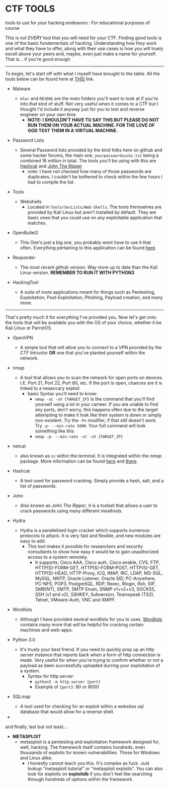 # CTF TOOLS
tools to use for your hacking endeavors : For educational purposes of course

This is not *EVERY* tool that you will need for your CTF. Finding good tools is one of the basic fundementals of hacking. Understanding how they work and what they have to offer, along with their use cases is how you will truely excell above your peers and, maybe, even just make a name for yourself. That is... if you're good enough

____

To begin, let's start off with what I myself have brought to the table. All the tools below can be found here at [THIS](https://drive.proton.me/urls/4D147VZNBR#gxGDQNv1hBpV) link.

- Malware
	- `mlwr` and `REVENG` are the main folders you'll want to look at if you're into that kind of stuff. Not very useful when it comes to a CTF but I thought I'd include it anyway just for you to test and reverse engineer on your own time
		- **NOTE: I SHOULDN'T HAVE TO SAY THIS BUT PLEASE DO NOT RUN THEM ON YOUR ACTUAL MACHINE. FOR THE LOVE OF GOD TEST THEM IN A VIRTUAL MACHINE.**

- Password Lists
	- Several Password lists provided by the kind folks here on github and some hacker forums, the main one, `yourpasswordsucks.txt` being a combined 16 million in total. The tools you'll be using with this are [Hashcat](https://hashcat.net/wiki/) and [John The Ripper](https://openwall.info/wiki/john)
		- note: I have not checked how many of those passwords are duplicates, I couldn't be bothered to check within the few hours I had to compile the list. 

- Tools
	- Webshells
		- Located in `Tools/SecLists/Web-Shells`. The tools themselves are provided by Kali Linux but aren't installed by default. They are basic ones that you could use on any exploitable application that matches.

- OpenBullet2
	- This One's just a big one, you probably wont have to use it that often. Everything pertaining to this application can be found [here](https://github.com/openbullet/OpenBullet2).

- Responder
	- The most recent github version. Way more up to date than the Kali Linux version. **REMEMBER TO RUN IT WITH PYTHON3**

- HackingTool
	- A suite of more applications meant for things such as Pentesting, Exploitation, Post-Exploitation, Phishing, Payload creation, and many more.

____

That's pretty much it for everything I've provided you. Now let's get onto the tools that will be available you with the OS of your choice, whether it be Kali Linux or ParrotOS.

- OpenVPN
	- A simple tool that will allow you to connect to a VPN provided by the CTF Intructor **OR** one that you've planted yourself within the network.

- nmap
	- A tool that allows you to scan the network for open ports on devices. I.E. Port 21, Port 22, Port 80, etc. If the port is open, chances are it is linked to a neseccary exploit
		- basic Syntax you'll need to know:
			- `nmap -sC -sV {TARGET_IP}` is the command that you'll find yourself using a lot in your carreer. If you are unable to find any ports, don't worry, this happens often due to the target attempting to make it look like their system is down or simply non-existent. Try the `-Pn` modifier, if that *still* doesn't work. Try `-p- --min-rate 5000`. Your full command will look something like this 
			- `nmap -p- --min-rate -sC -sV {TARGET_IP}`

- netcat
	- also known as `nc` within the terminal. It is integrated within the *nmap* package. More information can be found [here](https://www.computerhope.com/unix/nc.htm) and [there](https://www.geeksforgeeks.org/introduction-to-netcat/).

- Hashcat
	- A tool used for password cracking. Simply provide a hash, salt, and a list of passwords.

- John
	- Also known as *John The Ripper*, it is a toolset that allows a user to crack passwords using many different meathods.

- Hydra
	- Hydra is a parallelized login cracker which supports numerous protocols to attack. It is very fast and flexible, and new modules are easy to add.
		- This tool makes it possible for researchers and security consultants to show how easy it would be to gain unauthorized access to a system remotely.
			- It supports: Cisco AAA, Cisco auth, Cisco enable, CVS, FTP, HTTP(S)-FORM-GET, HTTP(S)-FORM-POST, HTTP(S)-GET, HTTP(S)-HEAD, HTTP-Proxy, ICQ, IMAP, IRC, LDAP, MS-SQL, MySQL, NNTP, Oracle Listener, Oracle SID, PC-Anywhere, PC-NFS, POP3, PostgreSQL, RDP, Rexec, Rlogin, Rsh, SIP, SMB(NT), SMTP, SMTP Enum, SNMP v1+v2+v3, SOCKS5, SSH (v1 and v2), SSHKEY, Subversion, Teamspeak (TS2), Telnet, VMware-Auth, VNC and XMPP.

- Wordlists
	- Although I have provided several wordlists for you to uses. [Wordlists](https://www.kali.org/tools/wordlists/) contains many more that will be helpful for cracking certain machines and web-apps.

- Python 3.0
	- It's truely your best friend. If you need to quickly prop up an http server instance that reports back when a form of http connection is made. Very useful for when you're trying to confirm whether or not a payload as been successfully uploaded durring your exploitation of a system.
		- Syntax for http.server:
			- `python3 -m http.server {port}`
			- Example of `{port}`: 80 or 8000

- SQLmap
	- A tool used for checking for an exploit within a websites sql database that would allow for a reverse shell.

- 

and finally, last but not least...

- **METASPLOIT**
	- metasploit is a pentesting and exploitation framework designed for, well, hacking. The framework itself contains hundreds, even thousands of exploits for known vulnerabilities. Those for Windows and Linux alike.
		- I honestly cannot teach you this. It's complex as fuck. Just lookup "metasploit tutorial" or "metasploit exploits". You can also look for exploits on **exploitdb** if you don't feel like searching through hundreds of options within the framework.
